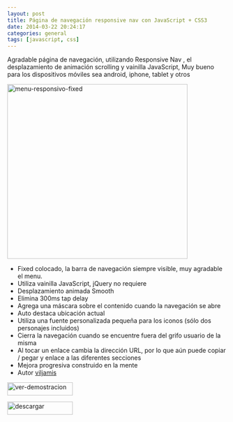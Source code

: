 ```yaml
---
layout: post
title: Página de navegación responsive nav con JavaScript + CSS3
date: 2014-03-22 20:24:17
categories: general
tags: [javascript, css]
---
```

<p>Agradable página de navegación, utilizando Responsive Nav , el desplazamiento de animación scrolling y vainilla JavaScript, Muy bueno para los dispositivos móviles sea android, iphone, tablet y otros</p>

<p><img class="aligncenter size-full wp-image-8401" alt="menu-responsivo-fixed" src="/assets/menu-responsivo-fixed.jpg" width="413" height="400" /></p>
<ul>
<li>Fixed colocado, la barra de navegación siempre visible, muy agradable el menu.</li>
<li>Utiliza vainilla JavaScript, jQuery no requiere</li>
<li>Desplazamiento animada Smooth</li>
<li>Elimina 300ms tap delay</li>
<li>Agrega una máscara sobre el contenido cuando la navegación se abre</li>
<li>Auto destaca ubicación actual</li>
<li>Utiliza una fuente personalizada pequeña para los iconos (sólo dos personajes incluidos)</li>
<li>Cierra la navegación cuando se encuentre fuera del grifo usuario de la misma</li>
<li>Al tocar un enlace cambia la dirección URL, por lo que aún puede copiar / pegar y enlace a las diferentes secciones</li>
<li>Mejora progresiva construido en la mente</li>
<li>Autor <a href="https://github.com/viljamis" target="_blank" rel="contributor" data-skip-pjax="true">viljamis</a></li>
</ul>
<p><a href="http://www.comoprogramar.org/demo/responsive-fixed-nav" target="_blank"><img class="aligncenter size-full wp-image-8403" alt="ver-demostracion" src="/assets/ver-demostracion.png" width="150" height="30" /></a></p>
<p><a href="http://www.comoprogramar.org/demo/responsive-fixed-nav/responsive-fixed-nav.zip"><img class="size-full wp-image-8396 aligncenter" alt="descargar" src="/assets/descargar.png" width="150" height="30" /></a></p>
